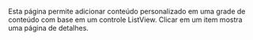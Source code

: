 ﻿Esta página permite adicionar conteúdo personalizado em uma grade de conteúdo com base em um controle ListView. Clicar em um item mostra uma página de detalhes.